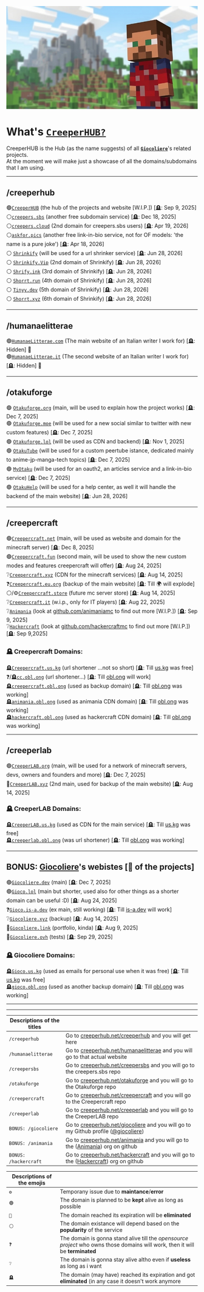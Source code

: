 [![Welcome to CreeperHUB](https://raw.githubusercontent.com/creeperhub/.github/refs/heads/main/profile/thumb-1.jpeg)](https://creeperhub.net/creepersbs)
# What's [`CreeperHUB?`](https://creeperhub.net) 

CreeperHUB is the Hub (as the name suggests) of all [**`Giocoliere`**](https://github.com/giocoliere)'s related projects. <br>
At the moment we will make just a showcase of all the domains/subdomains that I am using.

------------------------------------------
## /creeperhub

🟢[`CreeperHUB`](https://creeperhub.net) (the hub of the projects and website [W.I.P.]) [🪦: Sep 9, 2025]<br>
⚪[`creepers.sbs`](https://github.com/creepersbs) (another free subdomain service) [🪦: Dec 18, 2025]<br>
⚪[`creepers.cloud`](https://github.com/creepersbs) (2nd domain for creepers.sbs users) [🪦: Apr 19, 2026]<br>
⚪[`askfor.pics`](https://github.com/creepersbs) (another free link-in-bio service, not for OF models: 'the name is a pure joke') [🪦: Apr 18, 2026]<br>
⚪ [`Shrinkify`](https://shrinkify.club) (will be used for a url shrinker service) [🪦: Jun 28, 2026] <br>
⚪ [`Shrinkify.Vip`](https://shrinkify.vip) (2nd domain of Shrinkify) [🪦: Jun 28, 2026] <br>
⚪ [`Shrify.ink`](http://shrify.ink/) (3rd domain of Shrinkify) [🪦: Jun 28, 2026] <br>
⚪ [`Shorrt.run`](http://shorrt.run/) (4th domain of Shrinkify) [🪦: Jun 28, 2026] <br>
⚪ [`Tinyy.dev`](http://tinyy.dev/) (5th domain of Shrinkify) [🪦: Jun 28, 2026] <br>
⚪ [`Shorrt.xyz`](http://shorrt.xyz/) (6th domain of Shrinkify) [🪦: Jun 28, 2026] <br>

-------------------------------------------
## /humanaelitterae
🟢[`HumanaeLitterae.com`](https://humanaelitterae.com) (The main website of an Italian writer I work for) [🪦: Hidden] 👀<br>
🟢[`HumanaeLitterae.it`](https://humanaelitterae.it) (The second website of an Italian writer I work for) [🪦: Hidden] 👀<br>

-------------------------------------------

## /otakuforge

🟢 [`Otakuforge.org`](https://otakuforge.org) (main, will be used to explain how the project works) [🪦: Dec 7, 2025] <br>
🟢 [`Otakuforge.moe`](https://otakuforge.moe) (will be used for a new social similar to twitter with new custom features) [🪦: Dec 7, 2025] <br>
🟢 [`Otakuforge.lol`](https://otakuforge.lol) (will be used as CDN and backend) [🪦: Nov 1, 2025] <br>
🟢 [`OtakuTube`](https://otaku.tube) (will be used for a custom peertube istance, dedicated mainly to anime-jp-manga-tech topics) [🪦: Dec 7, 2025] <br>
🟢 [`MyOtaku`](https://otaku.my) (will be used for an oauth2, an articles service and a link-in-bio service) [🪦: Dec 7, 2025] <br>
🟢 [`OtakuHelp`](https://otaku.help) (will be used for a help center, as well it will handle the backend of the main website) [🪦: Jun 28, 2026] <br>


------------------------------------------
## /creepercraft

🟢[`Creepercraft.net`](https://creepercraft.net) (main, will be used as website and domain for the minecraft server) [🪦: Dec 8, 2025]<br>
🟢[`Creepercraft.fun`](https://creepercraft.fun) (second main, will be used to show the new custom modes and features creepercraft will offer) [🪦: Aug 24, 2025]<br>
❔[`Creepercraft.xyz`](https://creepercraft.xyz) (CDN for the minecraft services) [🪦: Aug 14, 2025]<br>
❓[`Creepercraft.eu.org`](https://creepercraft.eu.org) (backup of the main website) [🪦: Till 🌍 will explode] <br>
⚪/⚙️[`Creepercraft.store`](https://creepercraft.store) (future mc server store) [🪦: Aug 14, 2025]<br>
❔[`Creepercraft.it`](https://creepercraft.it) (w.i.p., only for IT players) [🪦: Aug 22, 2025]<br>
❔[`Animania`](https://creeperhub.net/animania) (look at [github.com/animaniamc](https://github.com/animaniamc) to find out more [W.I.P.]) [🪦: Sep 9, 2025]<br>
❔[`Hackercraft`](https://creeperhub.net/hackercraft) (look at [github.com/hackercraftmc](https://github.com/hackercraftmc) to find out more [W.I.P.]) [🪦: Sep 9,2025]<br>

### 🪦 Creepercraft Domains: 
🪦[`Creepercraft.us.kg`](https://creepercraft.us.kg) (url shortener ...not so short) [🪦: Till [us.kg](https://github.com/DigitalPlatDev/US.KG) was free]<br>
❓/🪦[`cc.obl.ong`](https://cc.obl.ong) (url shortener...) [🪦: Till [obl.ong](https://github.com/obl-ong) will work]<br>
🪦[`creepercraft.obl.ong`](https://obl.ong/) (used as backup domain) [🪦: Till [obl.ong](https://github.com/obl-ong) was working]<br>
🪦[`animania.obl.ong`](https://obl.ong/) (used as animania CDN domain) [🪦: Till [obl.ong](https://github.com/obl-ong) was working]<br>
🪦[`hackercraft.obl.ong`](https://obl.ong/) (used as hackercraft CDN domain) [🪦: Till [obl.ong](https://github.com/obl-ong) was working]<br>

------------------------------------------
## /creeperlab

🟢[`CreeperLAB.org`](https://creeperlab.org) (main, will be used for a network of minecraft servers, devs, owners and founders and more) [🪦: Dec 7, 2025]<br>
🔴[`CreeperLAB.xyz`](https://creeperlab.xyz) (2nd main, used for backup of the main website) [🪦: Aug 14, 2025]<br>

### 🪦 CreeperLAB Domains:
🪦[`CreeperLAB.us.kg`](https://creeperlab.us.kg) (used as CDN for the main service) [🪦: Till [us.kg](https://github.com/DigitalPlatDev/US.KG) was free]<br>
🪦[`creeperlab.obl.ong`](https://web.archive.org/web/20240814021002/https://creeperlab.obl.ong/) (was url shortener) [🪦: Till [obl.ong](https://github.com/obl-ong) was working]<br>


-------------------------------------------

## BONUS: [Giocoliere](https://creeperhub.net/giocoliere)'s webistes [👑 of the projects]

🟢[`Giocoliere.dev`](https://giocoliere.dev) (main) [🪦: Dec 7, 2025]<br>
🟢[`Gioco.lol`](https://gioco.lol) (main but shorter, used also for other things as a shorter domain can be useful :D) [🪦: Aug 24, 2025]<br>
❓[`Gioco.is-a.dev`](https://gioco.is-a.dev) (ex main, still working) [🪦: Till [is-a.dev](https://github.com/is-a-dev) will work]<br>
❔[`Giocoliere.xyz`](https://giocoliere.xyz) (backup) [🪦: Aug 14, 2025]<br>
🔴[`Giocoliere.link`](https://giocoliere.link) (portfolio, kinda) [🪦: Aug 9, 2025]<br>
🔴[`Giocoliere.ovh`](https://giocoliere.ovh) (tests) [🪦: Sep 29, 2025]<br>

### 🪦 Giocoliere Domains:
🪦[`Gioco.us.kg`](https://gioco.us.kg) (used as emails for personal use when it was free) [🪦: Till [us.kg](https://github.com/DigitalPlatDev/US.KG) was free]<br>
🪦[`gioco.obl.ong`](https://web.archive.org/web/20240825195911/https://gioco.obl.ong/) (used as another backup domain) [🪦: Till [obl.ong](https://github.com/obl-ong) was working]<br>


------------------------------------------
-------------------------------------------

| Descriptions of the titles | |
| ------------- | ------------- |
|  `/creeperhub`  |  Go to [creeperhub.net/creeperhub](https://creeperhub.net/creeperhub) and you will get here  |
|  `/humanaelitterae`  |  Go to [creeperhub.net/humanaelitterae](https://creeperhub.net/humanaelitterae) and you will go to that actual website  |
|  `/creepersbs`  |  Go to [creeperhub.net/creepersbs](https://creeperhub.net/creepersbs) and you will go to the creepers.sbs repo  |
|  `/otakuforge`  |  Go to [creeperhub.net/otakuforge](https://creeperhub.net/otakuforge) and you will go to the Otakuforge repo  |
|  `/creepercraft`  |  Go to [creeperhub.net/creepercraft](https://creeperhub.net/creepercraft) and you will go to the Creepercraft repo  |
|  `/creeperlab`  |  Go to [creeperhub.net/creeperlab](https://creeperhub.net/creeperlab) and you will go to the CreeperLAB repo  |
|  `BONUS: /giocoliere`  |  Go to [creeperhub.net/giocoliere](https://creeperhub.net/giocoliere) and you will go to my Github profile ([@giocoliere](https://github.com/giocoliere))  |
|  `BONUS: /animania`  |  Go to [creeperhub.net/animania](https://creeperhub.net/animania) and you will go to the ([Animania](https://github.com/animaniamc)) org on github  |
|  `BONUS: /hackercraft`  |  Go to [creeperhub.net/hackercraft](https://creeperhub.net/hackercraft) and you will go to the ([Hackercraft](https://github.com/hackercraftmc)) org on github  |


| Descriptions of the emojis | |
| ------------- | ------------- |
|  `⚙️`  |  Temporany issue due to **maintance**/**error**  |
|  `🟢`  |  The domain is planned to be **kept** alive as long as possible  |
|  `🔴`  |  The domain reached its expiration will be **eliminated**  |
|  `⚪`  |  The domain existance will depend based on the **popularity** of the service  |
|  `❓`  |  The domain is gonna stand alive till the *opensource project* who owns those domains will work, then it will be **terminated**  |
|  `❔`  |  The domain is gonna stay alive altho even if **useless** as long as i want  |
|  `🪦`  |  The domain (may have) reached its expiration and got **eliminated** (in any case it doesn't work anymore  |
